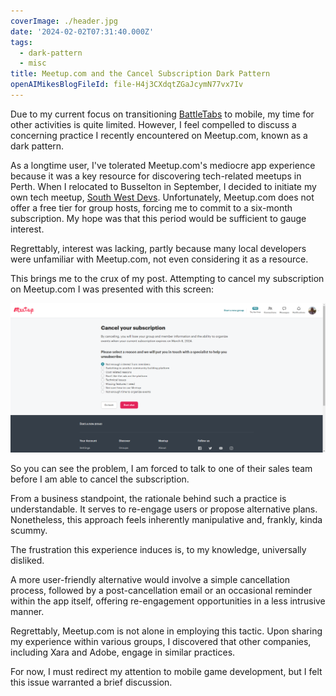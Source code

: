 ```yaml
---
coverImage: ./header.jpg
date: '2024-02-02T07:31:40.000Z'
tags:
  - dark-pattern
  - misc
title: Meetup.com and the Cancel Subscription Dark Pattern
openAIMikesBlogFileId: file-H4j3CXdqtZGaJcymN77vx7Iv
---
```


Due to my current focus on transitioning [BattleTabs](https://mikecann.blog/posts/battletabs-in-7-minutes) to mobile, my time for other activities is quite limited. However, I feel compelled to discuss a concerning practice I recently encountered on Meetup.com, known as a dark pattern.

As a longtime user, I've tolerated Meetup.com's mediocre app experience because it was a key resource for discovering tech-related meetups in Perth. When I relocated to Busselton in September, I decided to initiate my own tech meetup, [South West Devs](https://www.meetup.com/south-west-devs/). Unfortunately, Meetup.com does not offer a free tier for group hosts, forcing me to commit to a six-month subscription. My hope was that this period would be sufficient to gauge interest.

Regrettably, interest was lacking, partly because many local developers were unfamiliar with Meetup.com, not even considering it as a resource.

This brings me to the crux of my post. Attempting to cancel my subscription on Meetup.com I was presented with this screen:

![](./dark-meetup.png)

So you can see the problem, I am forced to talk to one of their sales team before I am able to cancel the subscription.

From a business standpoint, the rationale behind such a practice is understandable. It serves to re-engage users or propose alternative plans. Nonetheless, this approach feels inherently manipulative and, frankly, kinda scummy.

The frustration this experience induces is, to my knowledge, universally disliked.

A more user-friendly alternative would involve a simple cancellation process, followed by a post-cancellation email or an occasional reminder within the app itself, offering re-engagement opportunities in a less intrusive manner.

Regrettably, Meetup.com is not alone in employing this tactic. Upon sharing my experience within various groups, I discovered that other companies, including Xara and Adobe, engage in similar practices.

For now, I must redirect my attention to mobile game development, but I felt this issue warranted a brief discussion.
